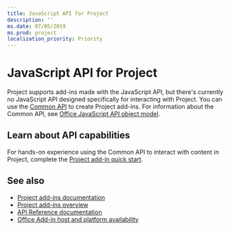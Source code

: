 ```yaml
---
title: JavaScript API for Project
description: ''
ms.date: 07/05/2019
ms.prod: project
localization_priority: Priority
---
```


# JavaScript API for Project

Project supports add-ins made with the JavaScript API, but there's currently no JavaScript API designed specifically for interacting with Project. You can use the [Common API](/javascript/api/office) to create Project add-ins. For information about the Common API, see [Office JavaScript API object model](../develop/office-javascript-api-object-model.md). 

## Learn about API capabilities

For hands-on experience using the Common API to interact with content in Project, complete the [Project add-in quick start](../../quickstarts/project-quickstart.md). 

## See also

- [Project add-ins documentation](../../project/index.md)
- [Project add-ins overview](../../project/project-add-ins.md)
- [API Reference documentation](../javascript-api-for-office.md)
- [Office Add-in host and platform availability](../../overview/office-add-in-availability.md)